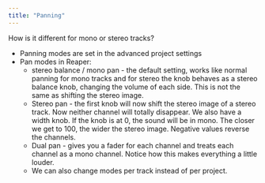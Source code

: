 ```yaml
---
title: "Panning"
---
```


How is it different for mono or stereo tracks?

- Panning modes are set in the advanced project settings
- Pan modes in Reaper:
  - stereo balance / mono pan - the default setting, works like normal panning for mono tracks and for stereo the knob behaves as a stereo balance knob, changing the volume of each side. This is not the same as shifting the stereo image.
  - Stereo pan - the first knob will now shift the stereo image of a stereo track. Now neither channel will totally disappear. We also have a width knob. If the knob is at 0, the sound will be in mono. The closer we get to 100, the wider the stereo image. Negative values reverse the channels.
  - Dual pan - gives you a fader for each channel and treats each channel as a mono channel. Notice how this makes everything a little louder.
  - We can also change modes per track instead of per project.
